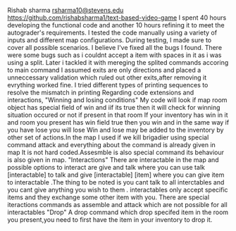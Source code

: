 Rishab sharma  rsharma10@stevens.edu
https://github.com/rishabsharma1/text-based-video-game
I spent 40 hours developing the functional code and another 10 hours refining it to meet the autograder's requirements.
I tested the code manually using a variety of inputs and different map configurations.
During testing, I made sure to cover all possible scenarios.
I believe I've fixed all the bugs I found.
There were some bugs such as i couldnt accept a item with spaces in it as i was using a split. Later i tackled it with mereging the splited commands accoring to main command
I assumed exits are only directions and placed a unneccessary validation which ruled out other exits,after removing it evrything worked fine.
I tried different types of printing sequences to resolve the mismatch in printing
Regarding code extensions and interactions,
"Winning and losing conditions"
My code will look if map room object has special field of win and iif its true then it will check for winning situation occured or not if present in that room
If your inventory has win in it and room you present has win field true then you win and in the same way if you have lose you will lose
Win and lose may be added to the inventory by other set of actions.In the map I used if we kill brigadier using special command attack and everything about the command is already given in map 
It is not hard coded.Assesmble is also special command its behaviour is also given in map.
"Interactions"
There are interactable in the map and possible options to interact are give and talk where you can use talk [interactable] to talk and 
give [interactable] [item] where you can give item to interactable .The thing to be noted is you cant talk to all interctables and you cant give anything you wish to them .
interactables only accept specific items and they exchange some other item with you.
There are special iteractions commands as assemble and attack which are not possible for all interactables
"Drop"
A drop command which drop specifed item in the room you present,you need to first have the item in your inventory to drop it.


